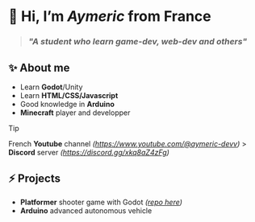 # 👋 Hi, I’m *Aymeric* from France
> ### *"A student who learn game-dev, web-dev and others"*

## ✨ About me 
- Learn **Godot**/Unity
- Learn **HTML/CSS/Javascript**
- Good knowledge in **Arduino**
- **Minecraft** player and developper
> [!TIP]
> French **Youtube** channel *(<https://www.youtube.com/@aymeric-devv>)* > **Discord** server *(<https://discord.gg/xkq8aZ4zFg>)*

## ⚡ Projects
- **Platformer** shooter game with Godot *([repo here](https://github.com/aymeric-devv/godot-platformer-shooter))*
- **Arduino** advanced autonomous vehicle
